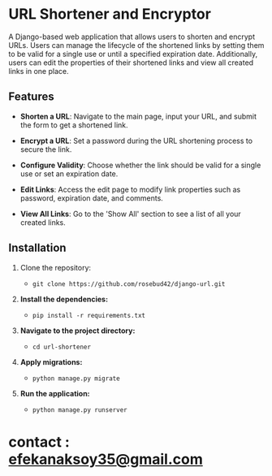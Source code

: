 # URL Shortener and Encryptor

A Django-based web application that allows users to shorten and encrypt URLs. Users can manage the lifecycle of the shortened links by setting them to be valid for a single use or until a specified expiration date. Additionally, users can edit the properties of their shortened links and view all created links in one place.


## Features

- **Shorten a URL**: Navigate to the main page, input your URL, and submit the form to get a shortened link.

- **Encrypt a URL**: Set a password during the URL shortening process to secure the link.

- **Configure Validity**: Choose whether the link should be valid for a single use or set an expiration date.

- **Edit Links**: Access the edit page to modify link properties such as password, expiration date, and comments.

- **View All Links**: Go to the 'Show All' section to see a list of all your created links.

## Installation

1. Clone the repository:
   - `git clone https://github.com/rosebud42/django-url.git`

2. **Install the dependencies:**
   - `pip install -r requirements.txt`

3. **Navigate to the project directory:**
   - `cd url-shortener`

4. **Apply migrations:**
   - `python manage.py migrate`

5. **Run the application:**
   - `python manage.py runserver`


# contact : efekanaksoy35@gmail.com

